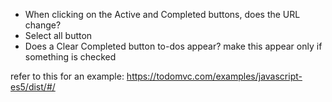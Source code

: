 - When clicking on the Active and Completed buttons, does the URL change?
- Select all button
- Does a Clear Completed button to-dos appear? make this appear only if
  something is checked

refer to this for an example: https://todomvc.com/examples/javascript-es5/dist/#/

